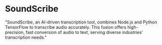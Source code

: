 # SoundScribe
  "SoundScribe, an AI-driven transcription tool, combines Node.js and Python TensorFlow to transcribe audio accurately. This fusion offers high-precision, fast conversion of audio to text, serving diverse industries' transcription needs."
